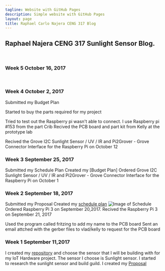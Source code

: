 ```yaml
---
tagline: Website with GitHub Pages
description: Simple website with GitHub Pages
layout: page
title: Raphael Carlo Najera CENG 317 Blog
---
```


Raphael Najera CENG 317 Sunlight Sensor Blog.
-------------

 


### Week 5 October 16, 2017
 
### Week 4 October 2, 2017

Submitted my Budget Plan

Started to buy the parts required for my project

Tried to test out the Raspberry pi wasn't able to connect.
I use Raspberry pi #153 from the part Crib
Recived the PCB board and part kit from Kelly at the prototype lab

Recived the Grove I2C Sunlight Sensor / UV / IR and Pi2Grover - Grove Connector Interface for the Raspberry Pi on October 12


### Week 3 September 25, 2017

Submitted my Schedule Plan
Created my [Budget Plan]
Ordered Grove I2C Sunlight Sensor / UV / IR and Pi2Grover - Grove Connector Interface for the Raspberry Pi on October 1

### Week 2 September 18, 2017

Submitted my Proposal
Created my [schedule plan]()
![Image of Schedule]()
Ordered Raspberry Pi 3 on September 20,2017. 
Recived the Raspberry Pi 3 on September 21, 2017

Used the program called fritzing to add my name to the PCB board
Sent an email attched with the gerber files to vlad/kelly to request for the PCB board

### Week 1 September 11,2017

I created my [repository](https://github.com/RaphaelNajera/Sunlight_Sensor) and choose the sensor that I will be building with for my IoT Hardware project.
The sensor I choose is Sunlight sensor. I started to research the sunlight sensor and build guild.
I created my [Proposal](https://github.com/RaphaelNajera/Sunlight_Sensor/blob/master/documentation/ProposalContentRaphaelNajeraRev02.pdf)

